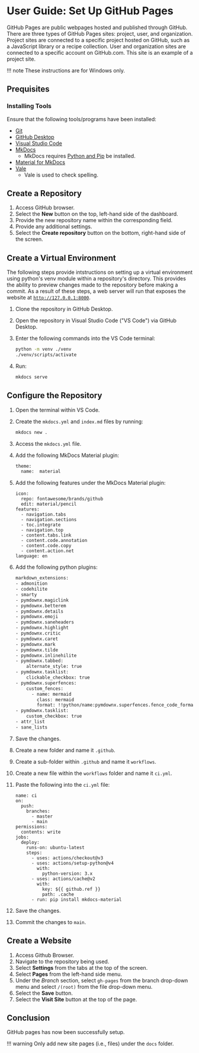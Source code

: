 # User Guide: Set Up GitHub Pages
GitHub Pages are public webpages hosted and published through GitHub. There are three types of GitHub Pages sites: project, user, and organization. Project sites are connected to a specific project hosted on GitHub, such as a JavaScript library or a recipe collection. User and organization sites are connected to a specific account on GitHub.com. This site is an example of a project site.

!!! note
    These instructions are for Windows only.

## Prequisites

### Installing Tools

Ensure that the following tools/programs have been installed:

- [Git](https://git-scm.com/downloads)
- [GitHub Desktop](https://desktop.github.com/)
- [Visual Studio Code](https://code.visualstudio.com/)
- [MkDocs](https://www.mkdocs.org/getting-started/)
    - MkDocs requires [Python and Pip](https://www.python.org/downloads/) be installed. 
- [Material for MkDocs](https://squidfunk.github.io/mkdocs-material/getting-started/)
- [Vale](https://tw-docs.com/docs/vale/install-vale/)
    - Vale is used to check spelling.

## Create a Repository

1. Access GitHub browser.
2. Select the **New** button on the top, left-hand side of the dashboard.
3. Provide the new repository name within the corresponding field.
4. Provide any additional settings.
5. Select the **Create repository** button on the bottom, right-hand side of the screen.

## Create a Virtual Environment

The following steps provide intstructions on setting up a virtual environment using python's venv module within a repository's directory. This provides the ability to preview changes made to the repository before making a commit. As a result of these steps, a web server will run that exposes the website at [`http://127.0.0.1:8000`](http://127.0.0.1:8000).

1. Clone the repository in GitHub Desktop.
2. Open the repository in Visual Studio Code ("VS Code") via GitHub Desktop.
3. Enter the following commands into the VS Code terminal:

    ```sh
    python -m venv ./venv
    ./venv/scripts/activate
    ```

4. Run:

    ```sh 
    mkdocs serve
    ```

## Configure the Repository

1. Open the terminal within VS Code.
2. Create the `mkdocs.yml` and `index.md` files by running:
    
    ```sh
    mkdocs new .
    ```

3. Access the `mkdocs.yml` file.
4. Add the following MkDocs Material plugin:

    ```sh
    theme:
      name:  material
    ```

5. Add the following features under the MkDocs Material plugin:
    ```
    icon:
      repo: fontawesome/brands/github
      edit: material/pencil
    features:
      - navigation.tabs
      - navigation.sections
      - toc.integrate
      - navigation.top
      - content.tabs.link
      - content.code.annotation
      - content.code.copy
      - content.action.net
    language: en
    ```

5. Add the following python plugins:

    ```sh
    markdown_extensions:
    - admonition
    - codehilite
    - smarty
    - pymdownx.magiclink
    - pymdownx.betterem
    - pymdownx.details
    - pymdownx.emoji
    - pymdownx.saneheaders
    - pymdownx.highlight
    - pymdownx.critic
    - pymdownx.caret
    - pymdownx.mark
    - pymdownx.tilde
    - pymdownx.inlinehilite
    - pymdownx.tabbed:
        alternate_style: true
    - pymdownx.tasklist:
        clickable_checkbox: true
    - pymdownx.superfences:
        custom_fences:
          - name: mermaid
            class: mermaid
            format: !!python/name:pymdownx.superfences.fence_code_format  
    - pymdownx.tasklist:
        custom_checkbox: true          
    - attr_list
    - sane_lists
    ```

6. Save the changes.
7. Create a new folder and name it `.github`.
8. Create a sub-folder within `.github` and name it `workflows`.
9. Create a new file within the `workflows` folder and name it `ci.yml`.
10. Paste the following into the `ci.yml` file:

    ```
    name: ci
    on:
      push:
        branches:
          - master
          - main
    permissions:
      contents: write
    jobs:
      deploy:
        runs-on: ubuntu-latest
        steps:
          - uses: actions/checkout@v3
          - uses: actions/setup-python@v4
            with:
              python-version: 3.x
          - uses: actions/cache@v2
            with:
              key: ${{ github.ref }}
              path: .cache
          - run: pip install mkdocs-material
    ```

11. Save the changes.
12. Commit the changes to `main`.

## Create a Website

1. Access Github Browser. 
2. Navigate to the repository being used.
3. Select **Settings** from the tabs at the top of the screen.
4. Select **Pages** from the left-hand side menu.
5. Under the *Branch* section, select `gh-pages` from the branch drop-down menu and select `/(root)` from the file drop-down menu.
6. Select the **Save** button.
7. Select the **Visit Site** button at the top of the page.

## Conclusion
GitHub pages has now been successfully setup.  

!!! warning
    Only add new site pages (i.e., files) under the `docs` folder.